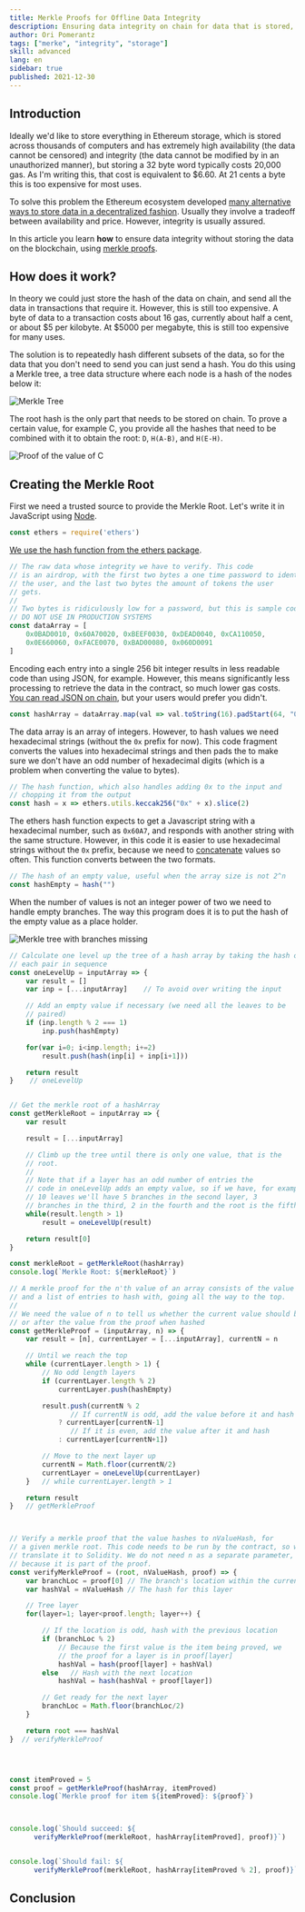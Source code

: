 ```yaml
---
title: Merkle Proofs for Offline Data Integrity
description: Ensuring data integrity on chain for data that is stored, mostly, off chain
author: Ori Pomerantz
tags: ["merke", "integrity", "storage"]
skill: advanced
lang: en
sidebar: true
published: 2021-12-30
---
```


## Introduction

Ideally we'd like to store everything in Ethereum storage, which is stored across thousands of computers and has
extremely high availability (the data cannot be censored) and integrity (the data cannot be modified by in an
unauthorized manner), but storing a 32 byte word typically costs 20,000 gas. As I'm writing this, that cost is
equivalent to $6.60. At 21 cents a byte this is too expensive for most uses.

To solve this problem the Ethereum ecosystem developed [many alternative ways to store data in a decentralized 
fashion](https://ethereum.org/en/developers/docs/storage/). Usually they involve a tradeoff between availability
and price. However, integrity is usually assured.

In this article you learn **how** to ensure data integrity without storing the data on the blockchain, using
[merkle proofs](https://computersciencewiki.org/index.php/Merkle_proof). 

## How does it work?

In theory we could just store the hash of the data on chain, and send all the data in transactions that
require it. However, this is still too expensive. A byte of data to a transaction costs about 16 gas, 
currently about half a cent, or about $5 per kilobyte. At $5000 per megabyte, this is still too expensive
for many uses.

The solution is to repeatedly hash different subsets of the data, so for the data that you don't need to 
send you can just send a hash. You do this using a Merkle tree, a tree data structure where each node is a hash
of the nodes below it:

![Merkle Tree](tree.png)

The root hash is the only part that needs to be stored on chain. To prove a certain value, for example C, you
provide all the hashes that need to be combined with it to obtain the root: `D`, `H(A-B)`, and `H(E-H)`.

![Proof of the value of C](proof-c.png)


## Creating the Merkle Root

First we need a trusted source to provide the Merkle Root. Let's write it in JavaScript using [Node](https://nodejs.org/en/).

```javascript
const ethers = require('ethers')
```

[We use the hash function from the ethers package](https://docs.ethers.io/v5/api/utils/hashing/#utils-keccak256).

```javascript
// The raw data whose integrity we have to verify. This code
// is an airdrop, with the first two bytes a one time password to identify
// the user, and the last two bytes the amount of tokens the user
// gets. 
//
// Two bytes is ridiculously low for a password, but this is sample code.
// DO NOT USE IN PRODUCTION SYSTEMS
const dataArray = [
    0x0BAD0010, 0x60A70020, 0xBEEF0030, 0xDEAD0040, 0xCA110050,
    0x0E660060, 0xFACE0070, 0xBAD00080, 0x060D0091
]
```

Encoding each entry into a single 256 bit integer results in less readable code than using JSON, for example. However, this means significantly less processing to retrieve the data in the contract, so much lower gas costs. [You can read JSON on chain](https://github.com/chrisdotn/jsmnSol), but your users would prefer you didn't.

```javascript
const hashArray = dataArray.map(val => val.toString(16).padStart(64, "0"))
```

The data array is an array of integers. However, to hash values we need hexadecimal strings (without the `0x` prefix for now). This code fragment converts the values into hexadecimal strings and then pads the to make sure we don't have an odd number of hexadecimal digits (which is a problem when converting the value to bytes).

```javascript
// The hash function, which also handles adding 0x to the input and 
// chopping it from the output
const hash = x => ethers.utils.keccak256("0x" + x).slice(2)
```

The ethers hash function expects to get a Javascript string with a hexadecimal number, such as `0x60A7`, and responds with another string with the same structure. However, in this code it is easier to use hexadecimal strings without the `0x` prefix, because we need to [concatenate](https://en.wikipedia.org/wiki/Concatenation) values so often. This function converts between the two formats.

```javascript
// The hash of an empty value, useful when the array size is not 2^n
const hashEmpty = hash("")
```

When the number of values is not an integer power of two we need to handle empty branches. The way this program does it is to put the hash of the empty value as a place holder.

![Merkle tree with branches missing](merkle-empty-hash.png)


```javascript
// Calculate one level up the tree of a hash array by taking the hash of 
// each pair in sequence
const oneLevelUp = inputArray => {
    var result = []
    var inp = [...inputArray]    // To avoid over writing the input

    // Add an empty value if necessary (we need all the leaves to be
    // paired)
    if (inp.length % 2 === 1)
        inp.push(hashEmpty)

    for(var i=0; i<inp.length; i+=2)
        result.push(hash(inp[i] + inp[i+1]))

    return result
}    // oneLevelUp


// Get the merkle root of a hashArray
const getMerkleRoot = inputArray => {
    var result

    result = [...inputArray]

    // Climb up the tree until there is only one value, that is the
    // root. 
    //
    // Note that if a layer has an odd number of entries the
    // code in oneLevelUp adds an empty value, so if we have, for example,
    // 10 leaves we'll have 5 branches in the second layer, 3
    // branches in the third, 2 in the fourth and the root is the fifth       
    while(result.length > 1)
        result = oneLevelUp(result)

    return result[0]
}

const merkleRoot = getMerkleRoot(hashArray)
console.log(`Merkle Root: ${merkleRoot}`)

// A merkle proof for the n'th value of an array consists of the value of n
// and a list of entries to hash with, going all the way to the top.
//
// We need the value of n to tell us whether the current value should be before
// or after the value from the proof when hashed
const getMerkleProof = (inputArray, n) => {
    var result = [n], currentLayer = [...inputArray], currentN = n

    // Until we reach the top
    while (currentLayer.length > 1) {
        // No odd length layers
        if (currentLayer.length % 2)
            currentLayer.push(hashEmpty)

        result.push(currentN % 2    
               // If currentN is odd, add the value before it and hash
            ? currentLayer[currentN-1] 
               // If it is even, add the value after it and hash
            : currentLayer[currentN+1])

        // Move to the next layer up
        currentN = Math.floor(currentN/2)
        currentLayer = oneLevelUp(currentLayer)
    }   // while currentLayer.length > 1

    return result
}   // getMerkleProof



// Verify a merkle proof that the value hashes to nValueHash, for 
// a given merkle root. This code needs to be run by the contract, so we'll 
// translate it to Solidity. We do not need n as a separate parameter,
// because it is part of the proof.
const verifyMerkleProof = (root, nValueHash, proof) => {
    var branchLoc = proof[0] // The branch's location within the current layer
    var hashVal = nValueHash // The hash for this layer

    // Tree layer
    for(layer=1; layer<proof.length; layer++) {

        // If the location is odd, hash with the previous location
        if (branchLoc % 2)
            // Because the first value is the item being proved, we 
            // the proof for a layer is in proof[layer]
            hashVal = hash(proof[layer] + hashVal)
        else   // Hash with the next location
            hashVal = hash(hashVal + proof[layer])

        // Get ready for the next layer
        branchLoc = Math.floor(branchLoc/2)
    }

    return root === hashVal
}  // verifyMerkleProof




const itemProved = 5
const proof = getMerkleProof(hashArray, itemProved)
console.log(`Merkle proof for item ${itemProved}: ${proof}`)



console.log(`Should succeed: ${
      verifyMerkleProof(merkleRoot, hashArray[itemProved], proof)}`)


console.log(`Should fail: ${
      verifyMerkleProof(merkleRoot, hashArray[itemProved % 2], proof)}`)


```




## Conclusion
